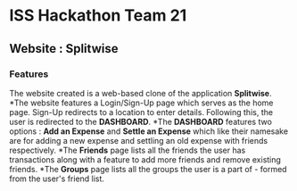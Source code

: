 # ISS Hackathon Team 21
## Website : Splitwise
### Features
The website created is a web-based clone of the application **Splitwise**. 
*The website features a Login/Sign-Up page which serves as the home page. Sign-Up redirects to a location to enter details. Following this, the user is redirected to the **DASHBOARD**.
*The **DASHBOARD** features two options : **Add an Expense** and **Settle an Expense** which like their namesake are for adding a new expense and settling an old expense with friends respectively.
*The **Friends** page lists all the friends the user has transactions along with a feature to add more friends and remove existing friends.
*The **Groups** page lists all the groups the user is a part of - formed from the user's friend list. 
